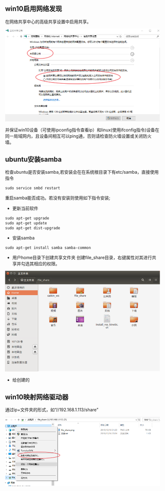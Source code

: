 ## win10启用网络发现

在网络共享中心的高级共享设置中启用共享。

![title](https://raw.githubusercontent.com/XQLong/Image-Hosting/master/gitnote/2019/12/16/1576501190212-1576501190567.png)

并保证win10设备（可使用ipconfig指令查看ip）和linux(使用ifconfig指令)设备在同一局域网内，且设备间相互可以ping通，否则请检查防火墙设置或关闭防火墙。

## ubuntu安装samba

检查ubuntu是否安装samba,若安装会在在系统根目录下有etc/samba，直接使用指令
```
sudo service smbd restart
```
重启samba能否成功。若没有安装则使用如下指令安装;

- 更新当前软件
```
sudo apt-get upgrade 
sudo apt-get update 
sudo apt-get dist-upgrade
```
- 安装samba
```
sudo apt-get install samba samba-common
```

- 用户home目录下创建共享文件夹
创建file_share目录，右键属性对其进行共享并勾选其相应的权限。

![title](https://raw.githubusercontent.com/XQLong/Image-Hosting/master/gitnote/2019/12/16/1576502595872-1576502595880.png)

- 给创建的

## win10映射网络驱动器

通过ip+文件夹的形式，如“//192.168.1.113/share”

![title](https://raw.githubusercontent.com/XQLong/Image-Hosting/master/gitnote/2019/12/17/1576549431197-1576549431340.png)

